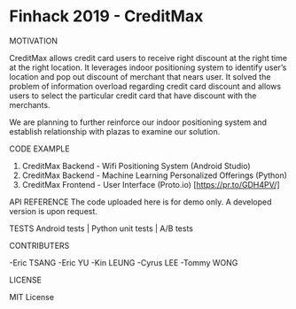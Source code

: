 # Finhack 2019 - CreditMax

MOTIVATION

CreditMax allows credit card users to receive right discount at the right time at the right location. It leverages indoor positioning system to identify user’s location and pop out discount of merchant that nears user. It solved the problem of information overload regarding credit card discount and allows users to select the particular credit card that have discount with the merchants. 

We are planning to further reinforce our indoor positioning system and establish relationship with plazas to examine our solution.

CODE EXAMPLE

1. CreditMax Backend - Wifi Positioning System (Android Studio)
2. CreditMax Backend - Machine Learning Personalized Offerings (Python)
3. CreditMax Frontend - User Interface (Proto.io) [https://pr.to/GDH4PV/]

API REFERENCE
The code uploaded here is for demo only. A developed version is upon request.

TESTS
Android tests | Python unit tests | A/B tests

CONTRIBUTERS

-Eric TSANG
-Eric YU
-Kin LEUNG
-Cyrus LEE
-Tommy WONG

LICENSE

MIT License

